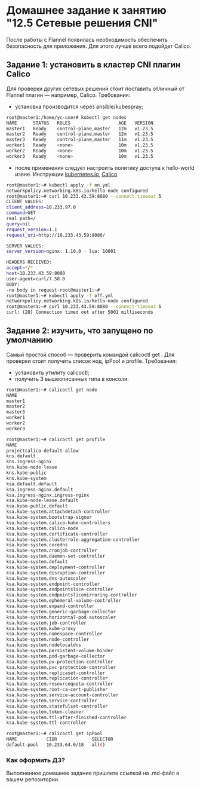 # Домашнее задание к занятию "12.5 Сетевые решения CNI"
После работы с Flannel появилась необходимость обеспечить безопасность для приложения. Для этого лучше всего подойдет Calico.
## Задание 1: установить в кластер CNI плагин Calico
Для проверки других сетевых решений стоит поставить отличный от Flannel плагин — например, Calico. Требования: 
* установка производится через ansible/kubespray;

```bash
root@master1:/home/yc-user# kubectl get nodes
NAME      STATUS   ROLES                  AGE   VERSION
master1   Ready    control-plane,master   12m   v1.23.5
master2   Ready    control-plane,master   12m   v1.23.5
master3   Ready    control-plane,master   11m   v1.23.5
worker1   Ready    <none>                 10m   v1.23.5
worker2   Ready    <none>                 10m   v1.23.5
worker3   Ready    <none>                 10m   v1.23.5
```

* после применения следует настроить политику доступа к hello-world извне. Инструкции [kubernetes.io](https://kubernetes.io/docs/concepts/services-networking/network-policies/), [Calico](https://docs.projectcalico.org/about/about-network-policy)


```bash
root@master1:~# kubectl apply -f on.yml 
networkpolicy.networking.k8s.io/hello-node configured
root@master1:~# curl 10.233.43.59:8080 --connect-timeout 5
CLIENT VALUES:
client_address=10.233.97.0
command=GET
real path=/
query=nil
request_version=1.1
request_uri=http://10.233.43.59:8080/

SERVER VALUES:
server_version=nginx: 1.10.0 - lua: 10001

HEADERS RECEIVED:
accept=*/*
host=10.233.43.59:8080
user-agent=curl/7.58.0
BODY:
-no body in request-root@master1:~# 
root@master1:~# kubectl apply -f off.yml 
networkpolicy.networking.k8s.io/hello-node configured
root@master1:~# curl 10.233.43.59:8080 --connect-timeout 5
curl: (28) Connection timed out after 5001 milliseconds
```

## Задание 2: изучить, что запущено по умолчанию
Самый простой способ — проверить командой calicoctl get <type>. Для проверки стоит получить список нод, ipPool и profile.
Требования: 
* установить утилиту calicoctl;
* получить 3 вышеописанных типа в консоли.


```bash
root@master1:~# calicoctl get node
NAME      
master1   
master2   
master3   
worker1   
worker2   
worker3   

root@master1:~# calicoctl get profile
NAME                                                 
projectcalico-default-allow                          
kns.default                                          
kns.ingress-nginx                                    
kns.kube-node-lease                                  
kns.kube-public                                      
kns.kube-system                                      
ksa.default.default                                  
ksa.ingress-nginx.default                            
ksa.ingress-nginx.ingress-nginx                      
ksa.kube-node-lease.default                          
ksa.kube-public.default                              
ksa.kube-system.attachdetach-controller              
ksa.kube-system.bootstrap-signer                     
ksa.kube-system.calico-kube-controllers              
ksa.kube-system.calico-node                          
ksa.kube-system.certificate-controller               
ksa.kube-system.clusterrole-aggregation-controller   
ksa.kube-system.coredns                              
ksa.kube-system.cronjob-controller                   
ksa.kube-system.daemon-set-controller                
ksa.kube-system.default                              
ksa.kube-system.deployment-controller                
ksa.kube-system.disruption-controller                
ksa.kube-system.dns-autoscaler                       
ksa.kube-system.endpoint-controller                  
ksa.kube-system.endpointslice-controller             
ksa.kube-system.endpointslicemirroring-controller    
ksa.kube-system.ephemeral-volume-controller          
ksa.kube-system.expand-controller                    
ksa.kube-system.generic-garbage-collector            
ksa.kube-system.horizontal-pod-autoscaler            
ksa.kube-system.job-controller                       
ksa.kube-system.kube-proxy                           
ksa.kube-system.namespace-controller                 
ksa.kube-system.node-controller                      
ksa.kube-system.nodelocaldns                         
ksa.kube-system.persistent-volume-binder             
ksa.kube-system.pod-garbage-collector                
ksa.kube-system.pv-protection-controller             
ksa.kube-system.pvc-protection-controller            
ksa.kube-system.replicaset-controller                
ksa.kube-system.replication-controller               
ksa.kube-system.resourcequota-controller             
ksa.kube-system.root-ca-cert-publisher               
ksa.kube-system.service-account-controller           
ksa.kube-system.service-controller                   
ksa.kube-system.statefulset-controller               
ksa.kube-system.token-cleaner                        
ksa.kube-system.ttl-after-finished-controller        
ksa.kube-system.ttl-controller                       

root@master1:~# calicoctl get ipPool
NAME           CIDR             SELECTOR   
default-pool   10.233.64.0/18   all()      
```

### Как оформить ДЗ?

Выполненное домашнее задание пришлите ссылкой на .md-файл в вашем репозитории.